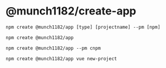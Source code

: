 # @munch1182/create-app

```
npm create @munch1182/app [type] [projectname] --pm [npm] 
```


```
npm create @munch1182/app
```

```
npm create @munch1182/app --pm cnpm
```

```
npm create @munch1182/app vue new-project
```